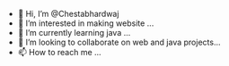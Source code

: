 - 👋 Hi, I’m @Chestabhardwaj
- 👀 I’m interested in making website ...
- 🌱 I’m currently learning java ...
- 💞️ I’m looking to collaborate on  web and java projects...
- 📫 How to reach me ...


<!---
Chestabhardwaj/Chestabhardwaj is a ✨ special ✨ repository because its `README.md` (this file) appears on your GitHub profile.
You can click the Preview link to take a look at your changes.
--->
